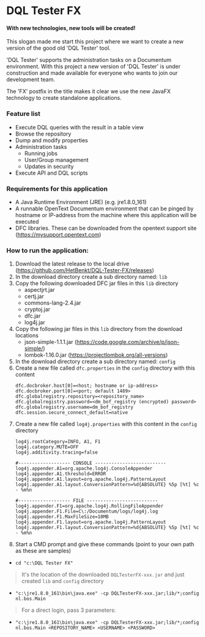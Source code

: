 # DQL Tester FX
#### With new technologies, new tools will be created!
This slogan made me start this project where we want to create a new version of the good old 'DQL Tester' tool.

'DQL Tester' supports the administration tasks on a Documentum environment. With this project a new version of 'DQL Tester' is under construction and made available for everyone who wants to join our development team.

The 'FX' postfix in the title makes it clear we use the new JavaFX technology to create standalone applications. 

### Feature list
* Execute DQL queries with the result in a table view
* Browse the repository
* Dump and modify properties
* Administration tasks
    * Running jobs
    * User/Group management
    * Updates in security
* Execute API and DQL scripts
     

### Requirements for this application
* A Java Runtime Environment (JRE) (e.g. jre1.8.0_161)
* A runnable OpenText Documentum environment that can be pinged by hostname or IP-address from the machine where this application will be executed
* DFC libraries. These can be downloaded from the opentext support site (https://mysupport.opentext.com)

### How to run the application:
1. Download the latest release to the local drive (https://github.com/HetBenkt/DQL-Tester-FX/releases)
2. In the download directory create a sub directory named: `lib`
3. Copy the following downloaded DFC jar files in this `lib` directory
    * aspectjrt.jar
    * certj.jar
    * commons-lang-2.4.jar
    * cryptoj.jar
    * dfc.jar
    * log4j.jar
4. Copy the following jar files in this `lib` directory from the download locations
    * json-simple-1.1.1.jar (https://code.google.com/archive/p/json-simple/)
    * lombok-1.16.0.jar (https://projectlombok.org/all-versions)
5. In the download directory create a sub directory named: `config`
6. Create a new file called `dfc.properties` in the `config` directory with this content
    ```
    dfc.docbroker.host[0]=<host; hostname or ip-address>
    dfc.docbroker.port[0]=<port; default 1489>
    dfc.globalregistry.repository=<repository_name>
    dfc.globalregistry.password=<dm_bof_registry (encrypted) password>
    dfc.globalregistry.username=dm_bof_registry
    dfc.session.secure_connect_default=native
    ```
7. Create a new file called `log4j.properties` with this content in the `config` directory
    ```
    log4j.rootCategory=INFO, A1, F1
    log4j.category.MUTE=OFF
    log4j.additivity.tracing=false
    
    #------------------- CONSOLE --------------------------
    log4j.appender.A1=org.apache.log4j.ConsoleAppender
    log4j.appender.A1.threshold=ERROR
    log4j.appender.A1.layout=org.apache.log4j.PatternLayout
    log4j.appender.A1.layout.ConversionPattern=%d{ABSOLUTE} %5p [%t] %c - %m%n
    
    #------------------- FILE --------------------------
    log4j.appender.F1=org.apache.log4j.RollingFileAppender
    log4j.appender.F1.File=C\:/Documentum/logs/log4j.log
    log4j.appender.F1.MaxFileSize=10MB
    log4j.appender.F1.layout=org.apache.log4j.PatternLayout
    log4j.appender.F1.layout.ConversionPattern=%d{ABSOLUTE} %5p [%t] %c - %m%n
    ```
4. Start a CMD prompt and give these commands (point to your own path as these are samples)
* `cd "c:\DQL Tester FX"`
>It's the location of the downloaded `DQLTesterFX-xxx.jar` and just created `lib` and `config` directory
* `"c:\jre1.8.0_161\bin\java.exe" -cp DQLTesterFX-xxx.jar;lib/*;config nl.bos.Main`
>For a direct login, pass 3 parameters: 
* `"c:\jre1.8.0_161\bin\java.exe" -cp DQLTesterFX-xxx.jar;lib/*;config nl.bos.Main <REPOSITORY_NAME> <USERNAME> <PASSWORD>`